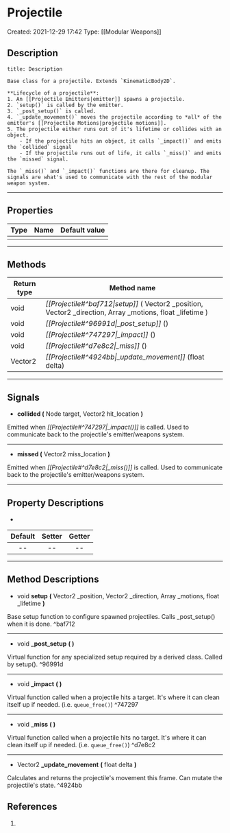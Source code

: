 # Projectile
Created: 2021-12-29 17:42
Type: [[Modular Weapons]]

## Description
```ad-note
title: Description

Base class for a projectile. Extends `KinematicBody2D`.

**Lifecycle of a projectile**:
1. An [[Projectile Emitters|emitter]] spawns a projectile.
2. `setup()` is called by the emitter.
3. `_post_setup()` is called.
4. `_update_movement()` moves the projectile according to *all* of the emitter's [[Projectile Motions|projectile motions]].
5. The projectile either runs out of it's lifetime or collides with an object. 
	- If the projectile hits an object, it calls `_impact()` and emits the `collided` signal
	- If the projectile runs out of life, it calls `_miss()` and emits the `missed` signal.

The `_miss()` and `_impact()` functions are there for cleanup. The signals are what's used to communicate with the rest of the modular weapon system. 

```
---

## Properties
| Type | Name | Default value |
| ---- | ---- | ------------- |
|      |      |               | 

---

## Methods
| Return type | Method name                                                                                                    |
| ----------- | -------------------------------------------------------------------------------------------------------------- |
| void        | *[[Projectile#^baf712\|setup]]* ( Vector2 \_position, Vector2 \_direction, Array \_motions, float \_lifetime ) |
| void        | *[[Projectile#^96991d\|_post_setup]]* ()                                                                       |
| void        | *[[Projectile#^747297\|_impact]]* ()                                                                           |
| void        | *[[Projectile#^d7e8c2\|_miss]]* ()                                                                             |
| Vector2     | *[[Projectile#^4924bb\|_update_movement]]* (float delta)                                                       | 

---

## Signals
- **collided (** Node target, Vector2 hit_location **)**

Emitted when *[[Projectile#^747297\|_impact()]]* is called. Used to communicate back to the projectile's emitter/weapons system. 

---
- **missed (** Vector2 miss_location **)**

Emitted when *[[Projectile#^d7e8c2\|_miss()]]* is called. Used to communicate back to the projectile's emitter/weapons system. 

---

## Property Descriptions
- 

| Default | Setter | Getter |
|:-------:|:------:|:------:|
|   --    |   --   |   --   |



---

## Method Descriptions

- void **setup** **(** Vector2 \_position, Vector2 \_direction, Array \_motions, float \_lifetime **)**

Base setup function to configure spawned projectiles. Calls \_post_setup() when it is done. ^baf712

---
- void **\_post_setup** **( )**

Virtual function for any specialized setup required by a derived class. Called by setup(). ^96991d

---
- void **\_impact** **( )**

Virtual function called when a projectile hits a target. It's where it can clean itself up if needed. (i.e. `queue_free()`) ^747297

---
- void **\_miss** **( )**

Virtual function called when a projectile hits no target. It's where it can clean itself up if needed. (i.e. `queue_free()`) ^d7e8c2

---
- Vector2 **\_update_movement** **(** float delta **)**

Calculates and returns the projectile's movement this frame. Can mutate the projectile's state. ^4924bb

## References
1. 